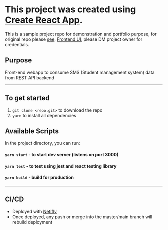 # This project was created using [Create React App](https://github.com/facebook/create-react-app).

This is a sample project repo for demonstration and portfolio purpose, for original repo please [see](https://github.com/0x5929/ST-SMS-FRONTEND-web-sms/). [Frontend UI](https://sms.kevinlovestocode.dev/), please DM project owner for credentials.

## Purpose

Front-end webapp to consume SMS (Student management system) data from REST API backend

---

## To get started

1. `git clone <repo.git>` to download the repo
2. `yarn` to install all dependencies

## Available Scripts

In the project directory, you can run:

#### `yarn start` - to start dev server (listens on port 3000)

#### `yarn test` - to test using jest and react testing library

#### `yarn build` - build for production

--- 

## CI/CD

- Deployed with [Netifly](https://www.netlify.com/)
- Once deployed, any push or merge into the master/main branch will rebuild deployment
